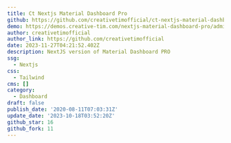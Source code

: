 ```yaml
---
title: Ct Nextjs Material Dashboard Pro
github: https://github.com/creativetimofficial/ct-nextjs-material-dashboard-pro
demo: https://demos.creative-tim.com/nextjs-material-dashboard-pro/admin/dashboard
author: creativetimofficial
author_link: https://github.com/creativetimofficial
date: 2023-11-27T04:21:52.402Z
description: NextJS version of Material Dashboard PRO
ssg:
  - Nextjs
css:
  - Tailwind
cms: []
category:
  - Dashboard
draft: false
publish_date: '2020-08-11T07:03:31Z'
update_date: '2023-10-18T03:52:20Z'
github_star: 16
github_fork: 11
---
```


